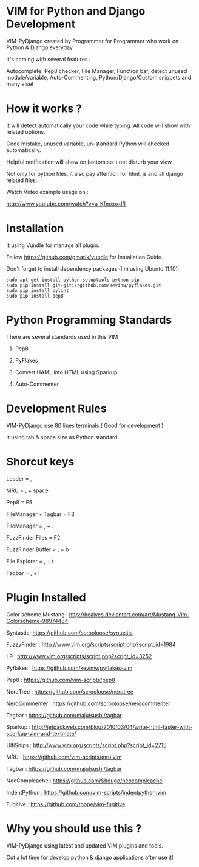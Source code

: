 # VIM for Python and Django Development

VIM-PyDjango created by Programmer for Programmer who work on Python & Django 
everyday.

It's coming with several features : 

Autocomplete, Pep8 checker, File Manager, Function bar, detect unused module/variable, Auto-Commenting, 
Python/Django/Custom snippets and many else!


# How it works ?

It will detect automatically your code while typing. All code will show with 
related options.

Code mistake, unused variable, un-standard Python will checked automatically. 

Helpful notification will show on bottom so it not disturb your view.

Not only for python files, it also pay attention for  html, js and all django
related files.

Watch Video example usage on :

http://www.youtube.com/watch?v=a-KfmxoxdfI

# Installation

It using Vundle for manage all plugin. 

Follow https://github.com/gmarik/vundle for Installation Guide.

Don't forget to install dependency packages (I'm using Ubuntu 11.10):

    sudo apt-get install python-setuptools python-pip
    sudo pip install git+git://github.com/kevinw/pyflakes.git
    sudo pip install pylint
    sudo pip install pep8

# Python Programming Standards

There are several standards used in this VIM 

1. Pep8

2. PyFlakes

3. Convert HAML into HTML using Sparkup

4. Auto-Commenter


# Development Rules

VIM-PyDjango use 80 lines terminals ( Good for development )

It using tab & space size as Python standard.

# Shorcut keys

Leader                = ,

MRU                   = , + space

Pep8                  = F5

FileManager + Tagbar  = F8

FileManager           = , + . 

FuzzFinder Files      = F2 

FuzzFinder Buffer     = , + b

File Explorer         = , + t

Tagbar                = , + l


# Plugin Installed

Color scheme Mustang : http://hcalves.deviantart.com/art/Mustang-Vim-Colorscheme-98974484

Syntastic :https://github.com/scrooloose/syntastic

FuzzyFinder : http://www.vim.org/scripts/script.php?script_id=1984

L9 : http://www.vim.org/scripts/script.php?script_id=3252

Pyflakes : https://github.com/kevinw/pyflakes-vim

Pep8 : https://github.com/vim-scripts/pep8

NerdTree : https://github.com/scrooloose/nerdtree

NerdCommenter : https://github.com/scrooloose/nerdcommenter

Tagbar : https://github.com/majutsushi/tagbar

Sparkup : http://jetpackweb.com/blog/2010/03/04/write-html-faster-with-sparkup-vim-and-textmate/

UltiSnips : http://www.vim.org/scripts/script.php?script_id=2715

MRU    : https://github.com/vim-scripts/mru.vim

Tagbar : https://github.com/majutsushi/tagbar

NeoComplcache : https://github.com/Shougo/neocomplcache

IndentPython : https://github.com/vim-scripts/indentpython.vim

Fugitive : https://github.com/tpope/vim-fugitive


# Why you should use this ?

VIM-PyDjango using latest and updated VIM plugins and tools. 

Cut a lot time for develop python & django applications after use it!

